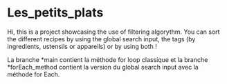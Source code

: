 # Les_petits_plats

Hi, this is a project showcasing the use of filtering algorythm. You can sort the different recipes by using the global search input, the tags (by ingredients, ustensils or appareils) or by using both !

La branche *main contient la méthode for loop classique et la branche *forEach_method contient la version du global search input avec la méthode for Each.
